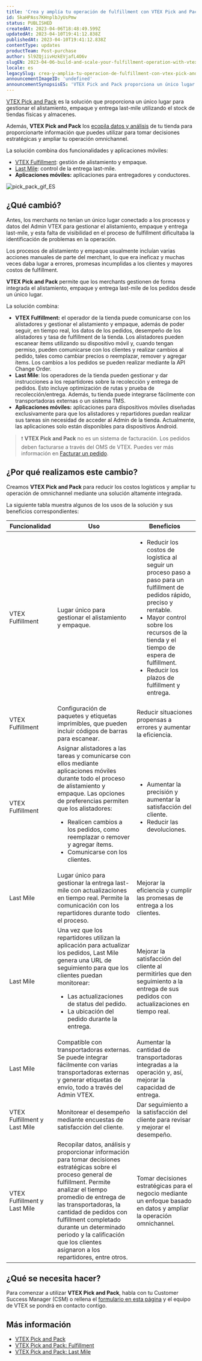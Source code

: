 ```yaml
---
title: 'Crea y amplía tu operación de fulfillment con VTEX Pick and Pack'
id: 5kaHPAss7KHnplbJyUsPmw
status: PUBLISHED
createdAt: 2023-04-06T18:48:49.599Z
updatedAt: 2023-04-10T19:41:12.838Z
publishedAt: 2023-04-10T19:41:12.838Z
contentType: updates
productTeam: Post-purchase
author: 5l9ZQjiivHzkEVjafL4O6v
slugEN: 2023-04-06-build-and-scale-your-fulfillment-operation-with-vtex-pick-and-pack
locale: es
legacySlug: crea-y-amplia-tu-operacion-de-fulfillment-con-vtex-pick-and-pack
announcementImageID: 'undefined'
announcementSynopsisES: 'VTEX Pick and Pack proporciona un único lugar para que merchants gestionen el alistamiento, empaque y entrega last-mile.'
---
```


[VTEX Pick and Pack](https://help.vtex.com/es/tutorial/vtex-pick-and-pack--1OOops3WrUyz7e0bnhkfXU) es la solución que proporciona un único lugar para gestionar el alistamiento, empaque y entrega last-mile utilizando el stock de tiendas físicas y almacenes.

Además, **VTEX Pick and Pack** los [ecopila datos y análisis](https://help.vtex.com/es/tutorial/vtex-pick-and-pack-fulfillment--1zGUEItEEVsal6cuBEBNcA#insights) de tu tienda para proporcionarte información que puedes utilizar para tomar decisiones estratégicas y ampliar tu operación omnichannel.

La solución combina dos funcionalidades y aplicaciones móviles:

- [VTEX Fulfillment](https://help.vtex.com/es/tutorial/vtex-pick-and-pack-fulfillment--1zGUEItEEVsal6cuBEBNcA): gestión de alistamiento y empaque.
- [Last Mile](https://help.vtex.com/en/tutorial/vtex-pick-and-pack-last-mile--HN7WKV0xoq2ssVjsJlfzr): control de la entrega last-mile.
- **Aplicaciones móviles:** aplicaciones para entregadores y conductores.

![pick_pack_gif_ES](https://raw.githubusercontent.com/vtexdocs/help-center-content/refs/heads/main/docs/es/announcements/2023/2023-04-06-crea-y-amplia-tu-operacion-de-fulfillment-con-vtex-pick-and-pack_1.gif)

## ¿Qué cambió?

Antes, los merchants no tenían un único lugar conectado a los procesos y datos del Admin VTEX para gestionar el alistamiento, empaque y entrega last-mile, y esta falta de visibilidad en el proceso de fulfillment dificultaba la identificación de problemas en la operación.

Los procesos de alistamiento y empaque usualmente incluían varias acciones manuales de parte del merchant, lo que era ineficaz y muchas veces daba lugar a errores, promesas incumplidas a los clientes y mayores costos de fulfillment.

**VTEX Pick and Pack** permite que los merchants gestionen de forma integrada el alistamiento, empaque y entrega last-mile de los pedidos desde un único lugar.

La solución combina:

-	**VTEX Fulfillment:** el operador de la tienda puede comunicarse con los alistadores y gestionar el alistamiento y empaque, además de poder seguir, en tiempo real, los datos de los pedidos, desempeño de los alistadores y tasa de fulfillment de la tienda. Los alistadores pueden escanear ítems utilizando su dispositivo móvil y, cuando tengan permiso, pueden comunicarse con los clientes y realizar cambios al pedido, tales como cambiar precios o reemplazar, remover y agregar ítems. Los cambios a los pedidos se pueden realizar mediante la API Change Order.     
-	**Last Mile**: los operadores de la tienda pueden gestionar y dar instrucciones a los repartidores sobre la recolección y entrega de pedidos. Esto incluye optimización de rutas y prueba de recolección/entrega. Además, tu tienda puede integrarse fácilmente con transportadoras externas o un sistema TMS.  
- **Aplicaciones móviles:** aplicaciones para dispositivos móviles diseñadas exclusivamente para que los alistadores y repartidores puedan realizar sus tareas sin necesidad de acceder al Admin de la tienda. Actualmente, las aplicaciones solo están disponibles para dispositivos Android.  

> ❗ **VTEX Pick and Pack** no es un sistema de facturación. Los pedidos deben facturarse a través del OMS de VTEX. Puedes ver más información en [Facturar un pedido](https://help.vtex.com/es/tracks/orders--2xkTisx4SXOWXQel8Jg8sa/2WgQrlHTyVo4hLjhUs1LMT).

## ¿Por qué realizamos este cambio?

Creamos **VTEX Pick and Pack** para reducir los costos logísticos y ampliar tu operación de omnichannel mediante una solución altamente integrada.

La siguiente tabla muestra algunos de los usos de la solución y sus beneficios correspondientes:

| **Funcionalidad** | **Uso** | **Beneficios** |
| ---------- | ---------- | ---------- |
| VTEX Fulfillment | Lugar único para gestionar el alistamiento y empaque. | <ul><li>Reducir los costos de logística al seguir un proceso paso a paso para un fulfillment de pedidos rápido, preciso y rentable.</li><li>Mayor control sobre los recursos de la tienda y el tiempo de espera de fulfillment.</li><li>Reducir los plazos de fulfillment y entrega.</li></ul> |
| VTEX Fulfillment | Configuración de paquetes y etiquetas imprimibles, que pueden incluir códigos de barras para escanear. | Reducir situaciones propensas a errores y aumentar la eficiencia. |
| VTEX Fulfillment | Asignar alistadores a las tareas y comunicarse con ellos mediante aplicaciones móviles durante todo el proceso de alistamiento y empaque.   Las opciones de preferencias permiten que los alistadores: <ul><li>Realicen cambios a los pedidos, como reemplazar o remover y agregar ítems.</li><li>Comunicarse con los clientes.</li></ul> | <ul><li>Aumentar la precisión y aumentar la satisfacción del cliente.</li><li>Reducir las devoluciones.</li></ul> |
| Last Mile | Lugar único para gestionar la entrega last-mile con actualizaciones en tiempo real. Permite la comunicación con los repartidores durante todo el proceso. | Mejorar la eficiencia y cumplir las promesas de entrega a los clientes. |
| Last Mile | Una vez que los repartidores utilizan la aplicación para actualizar los pedidos, Last Mile genera una URL de seguimiento para que los clientes puedan monitorear: <ul><li>Las actualizaciones de status del pedido.</li><li>La ubicación del pedido durante la entrega.</li></ul> | Mejorar la satisfacción del cliente al permitirles que den seguimiento a la entrega de sus pedidos con actualizaciones en tiempo real. |
| Last Mile | Compatible con transportadoras externas. Se puede integrar fácilmente con varias transportadoras externas y generar etiquetas de envío, todo a través del Admin VTEX. | Aumentar la cantidad de transportadoras integradas a la operación y, así, mejorar la capacidad de entrega. |
| VTEX Fulfillment y Last Mile | Monitorear el desempeño mediante encuestas de satisfacción del cliente. | Dar seguimiento a la satisfacción del cliente para revisar y mejorar el desempeño. |
| VTEX Fulfillment y Last Mile | Recopilar datos, análisis y proporcionar información para tomar decisiones estratégicas sobre el proceso general de fulfillment.   Permite analizar el tiempo promedio de entrega de las transportadoras, la cantidad de pedidos con fulfillment completado durante un determinado periodo y la calificación que los clientes asignaron a los repartidores, entre otros. | Tomar decisiones estratégicas para el negocio mediante un enfoque basado en datos y ampliar la operación omnichannel. |

## ¿Qué se necesita hacer?

Para comenzar a utilizar **VTEX Pick and Pack**, habla con tu Customer Success Manager (CSM) o rellena el [formulario en esta página](https://content.vtex.com/es/pick-and-pack/) y el equipo de VTEX se pondrá en contacto contigo.

## Más información

-	[VTEX Pick and Pack](https://help.vtex.com/es/tutorial/vtex-pick-and-pack--1OOops3WrUyz7e0bnhkfXU)
-	[VTEX Pick and Pack: Fulfillment](https://help.vtex.com/es/tutorial/vtex-pick-and-pack-fulfillment--1zGUEItEEVsal6cuBEBNcA)
-	[VTEX Pick and Pack: Last Mile](https://help.vtex.com/en/tutorial/vtex-pick-and-pack-last-mile--HN7WKV0xoq2ssVjsJlfzr)


